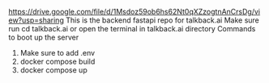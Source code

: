 https://drive.google.com/file/d/1Msdoz59ob6hs62Nt0qXZzogtnAnCrsDg/view?usp=sharing
This is the backend fastapi repo for talkback.ai
Make sure run cd talkback.ai or open the terminal in talkback.ai directory
Commands to boot up the server
1. Make sure to add .env
2. docker compose build
3. docker compose up
